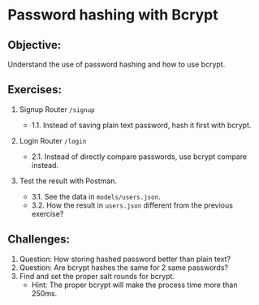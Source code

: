 # Password hashing with Bcrypt

## Objective:

Understand the use of password hashing and how to use bcrypt.

## Exercises:

1. Signup Router `/signup`

   - 1.1. Instead of saving plain text password, hash it first with bcrypt.

2. Login Router `/login`

   - 2.1. Instead of directly compare passwords, use bcrypt compare instead.

3. Test the result with Postman.

   - 3.1. See the data in `models/users.json`.
   - 3.2. How the result in `users.json` different from the previous exercise?

## Challenges:

1. Question: How storing hashed password better than plain text?
2. Question: Are bcrypt hashes the same for 2 same passwords?
3. Find and set the proper salt rounds for bcrypt.
   - Hint: The proper bcrypt will make the process time more than 250ms.
